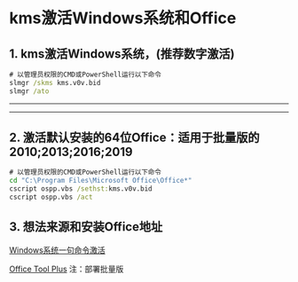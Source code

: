 # kms激活Windows系统和Office




## 1. kms激活Windows系统，(推荐数字激活)

```cmd
# 以管理员权限的CMD或PowerShell运行以下命令
slmgr /skms kms.v0v.bid
slmgr /ato
```

---

---

## 2. 激活默认安装的64位Office：适用于批量版的2010;2013;2016;2019

```cmd
# 以管理员权限的CMD或PowerShell运行以下命令
cd "C:\Program Files\Microsoft Office\Office*"
cscript ospp.vbs /sethst:kms.v0v.bid
cscript ospp.vbs /act
```

## 3. 想法来源和安装Office地址

[Windows系统一句命令激活](https://v0v.bid/kms.html)

[Office Tool Plus](https://otp.landian.vip) 注：部署批量版


